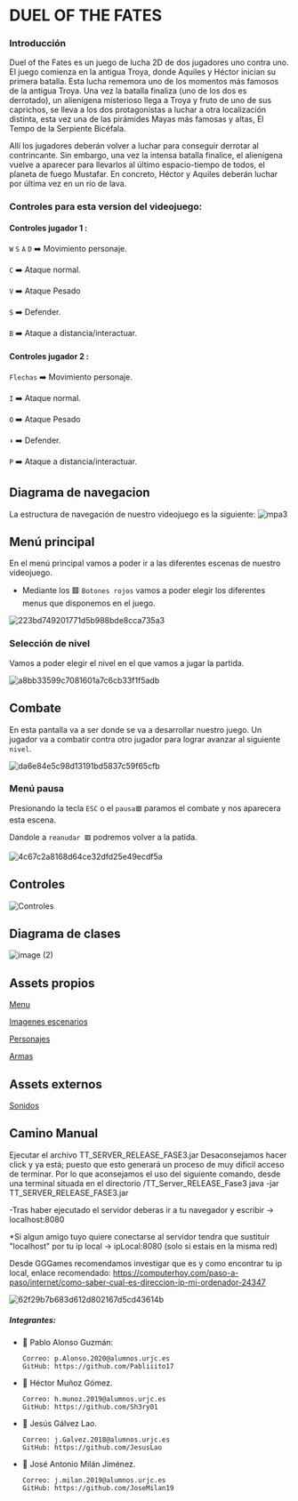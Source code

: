 # DUEL OF THE FATES

### Introducción
Duel of the Fates es un juego de lucha 2D de dos jugadores uno contra uno.  El juego comienza en la antigua Troya, donde Aquiles y Héctor inician su primera batalla. Esta lucha rememora uno de los momentos más famosos de la antigua Troya. Una vez la batalla finaliza (uno de los dos es derrotado), un alienígena misterioso llega a Troya y fruto de uno de sus caprichos, se lleva a los dos protagonistas a luchar a otra localización distinta, esta vez una de las pirámides Mayas más famosas y altas, El Tempo de la Serpiente Bicéfala.

Allí los jugadores deberán volver a luchar para conseguir derrotar al contrincante. Sin embargo, una vez la intensa batalla finalice, el alienígena vuelve a aparecer para llevarlos al último espacio-tiempo de todos, el planeta de fuego Mustafar. En concreto, Héctor y Aquiles deberán luchar por última vez en un río de lava.

### Controles para esta version del videojuego:
#### Controles jugador  1  :
`W` `S` `A` `D`  ➡️ Movimiento personaje.

`C` ➡️ Ataque normal.

`V` ➡️ Ataque Pesado

`S` ➡️ Defender.

`B` ➡️ Ataque a distancia/interactuar.

#### Controles jugador 2 :

`Flechas`  ➡️ Movimiento personaje.

`I` ➡️ Ataque normal.

`O` ➡️ Ataque Pesado

`⬇` ➡️ Defender.

`P` ➡️ Ataque a distancia/interactuar.


##  Diagrama de navegacion
La estructura de navegación de nuestro videojuego es la siguiente:
![mpa3](https://user-images.githubusercontent.com/91007943/204623919-8d913fce-8ac1-437c-addf-0a018aafd761.png)

##  Menú principal
En el menú principal vamos a poder ir a las diferentes escenas de nuestro videojuego.

- Mediante los 🟥 `Botones rojos` vamos a poder elegir los diferentes menus que disponemos en el juego.

![223bd749201771d5b988bde8cca735a3](https://user-images.githubusercontent.com/91007943/211405991-54f068cc-7192-4acb-8fed-e42e1197c513.png)
###  Selección de nivel
Vamos a poder elegir el nivel en el que vamos a jugar la partida.


![a8bb33599c7081601a7c6cb33f1f5adb](https://user-images.githubusercontent.com/91007943/211406076-541d8e7e-ec09-4a88-93f6-1d6fb6af39cd.png)

##  Combate

En esta pantalla va a ser donde se va a desarrollar nuestro juego.
Un jugador va a combatir contra otro jugador para lograr avanzar al siguiente `nivel`.

![da6e84e5c98d13191bd5837c59f65cfb](https://user-images.githubusercontent.com/91007943/211406032-fc748bd6-ecfe-4997-815b-6983bdf55207.png)
###  Menú pausa
Presionando la tecla `ESC` o el `pausa🟥` paramos el combate y nos aparecera esta escena.

Dandole a `reanudar 🟥` podremos volver a la patida.

![4c67c2a8168d64ce32dfd25e49ecdf5a](https://user-images.githubusercontent.com/91007943/211406871-3816e1b2-5deb-423a-9b11-5a8f811a5d08.png)

##  Controles
![Controles](https://user-images.githubusercontent.com/91007943/204342393-b722d27c-b557-443c-add5-dda1ed227593.png)
## Diagrama de clases
![image (2)](https://user-images.githubusercontent.com/91007943/208768156-b5b57e2c-b388-44a1-ad25-8b38317a68d8.png)

## Assets propios
[Menu](https://user-images.githubusercontent.com/91007943/211408152-330e47ab-8cd6-41ac-83c1-3e5b9ed549de.png)

[Imagenes escenarios](https://user-images.githubusercontent.com/91007943/211408176-870f4b21-2776-4e4c-8ede-b19b8104fe5f.png)

[Personajes](https://user-images.githubusercontent.com/91007943/211408258-6e5bf471-3254-48fa-a774-afed5091b7d3.png)

[Armas](https://user-images.githubusercontent.com/91007943/211408304-bda0a94d-b93b-4753-a169-f4572c0068f3.png)

## Assets externos
[Sonidos](http://www.sonidosmp3gratis.com/salto)

## Camino Manual

Ejecutar el archivo TT_SERVER_RELEASE_FASE3.jar Desaconsejamos hacer click y ya está; puesto que esto generará un proceso de muy dificil acceso de terminar. Por lo que aconsejamos el uso del siguiente comando, desde una terminal situada en el directorio /TT_Server_RELEASE_Fase3
java -jar TT_SERVER_RELEASE_FASE3.jar

-Tras haber ejecutado el servidor deberas ir a tu navegador y escribir -> localhost:8080

*Si algun amigo tuyo quiere conectarse al servidor tendra que sustituir "localhost" por tu ip local -> ipLocal:8080 (solo si estais en la misma red)

Desde GGGames recomendamos investigar que es y como encontrar tu ip local, enlace recomendado: https://computerhoy.com/paso-a-paso/internet/como-saber-cual-es-direccion-ip-mi-ordenador-24347


![62f29b7b683d612d802167d5cd43614b](https://user-images.githubusercontent.com/91007943/211406360-e8b03236-af4a-47ca-bf43-1403a543d719.png)
##### Integrantes:
- 🎅 Pablo Alonso Guzmán:
  
      Correo: p.Alonso.2020@alumnos.urjc.es 
      GitHub: https://github.com/Pabliiito17
- 🎅 Héctor Muñoz Gómez.

      Correo: h.munoz.2019@alumnos.urjc.es
      GitHub: https://github.com/Sh3ry01
  
- 🎅 Jesús Gálvez Lao.
  
      Correo: j.Galvez.2018@alumnos.urjc.es
      GitHub: https://github.com/JesusLao
  
- 🎅 José Antonio Milán Jiménez.
  
      Correo: j.milan.2019@alumnos.urjc.es
      GitHub: https://github.com/JoseMilan19
      

